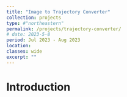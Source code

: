 ```yaml
---
title: "Image to Trajectory Converter"
collection: projects
type: #"northeastern"
permalink: /projects/trajectory-converter/ 
# date: 2023-5-8
period: Jul 2023 - Aug 2023
location: 
classes: wide
excerpt: ""
---
```


# Introduction

